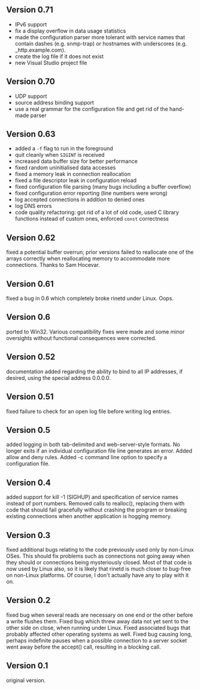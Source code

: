 ## Version 0.71

 * IPv6 support
 * fix a display overflow in data usage statistics
 * made the configuration parser more tolerant with service names that contain
   dashes (e.g. snmp-trap) or hostnames with underscores (e.g. \_http.example.com).
 * create the log file if it does not exist
 * new Visual Studio project file

## Version 0.70

 * UDP support
 * source address binding support
 * use a real grammar for the configuration file and get rid of the hand-made
   parser

## Version 0.63

 * added a `-f` flag to run in the foreground
 * quit cleanly when `SIGINT` is received
 * increased data buffer size for better performance
 * fixed random uninitialised data accesses
 * fixed a memory leak in connection reallocation
 * fixed a file descriptor leak in configuration reload
 * fixed configuration file parsing (many bugs including a buffer overflow)
 * fixed configuration error reporting (line numbers were wrong)
 * log accepted connections in addition to denied ones
 * log DNS errors
 * code quality refactoring: got rid of a lot of old code, used C
   library functions instead of custom ones, enforced `const` correctness

## Version 0.62

fixed a potential buffer overrun; prior versions failed to reallocate one of
the arrays correctly when reallocating memory to accommodate more connections.
Thanks to Sam Hocevar.

## Version 0.61

fixed a bug in 0.6 which completely broke rinetd under Linux. Oops.

## Version 0.6

ported to Win32. Various compatibility fixes were made and some minor
oversights without functional consequences were corrected.

## Version 0.52

documentation added regarding the ability to bind to all IP addresses, if
desired, using the special address 0.0.0.0.

## Version 0.51

fixed failure to check for an open log file before writing log entries.

## Version 0.5

added logging in both tab-delimited and web-server-style formats. No longer
exits if an individual configuration file line generates an error. Added allow
and deny rules. Added -c command line option to specify a configuration file.

## Version 0.4

added support for kill -1 (SIGHUP) and specification of service names instead
of port numbers. Removed calls to realloc(), replacing them with code that
should fail gracefully without crashing the program or breaking existing
connections when another application is hogging memory.

## Version 0.3

fixed additional bugs relating to the code previously used only by non-Linux
OSes. This should fix problems such as connections not going away when they
should or connections being mysteriously closed. Most of that code is now
used by Linux also, so it is likely that rinetd is much closer to bug-free on
non-Linux platforms. Of course, I don't actually have any to play with it on.

## Version 0.2

fixed bug when several reads are necessary on one end or the other before a
write flushes them. Fixed bug which threw away data not yet sent to the other
side on close, when running under Linux. Fixed associated bugs that probably
affected other operating systems as well. Fixed bug causing long, perhaps
indefinite pauses when a possible connection to a server socket went away
before the accept() call, resulting in a blocking call.

## Version 0.1

original version.

